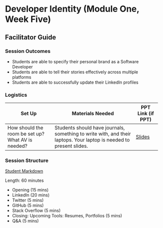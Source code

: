 # Developer Identity (Module One, Week Five)

## Facilitator Guide

### Session Outcomes

* Students are able to specify their personal brand as a Software Developer
* Students are able to tell their stories effectively across multiple platforms
* Students are able to successfully update their LinkedIn profiles

### Logistics

| Set Up | Materials Needed | PPT Link (if PPT)|
| ------ | ---------------- | ---------------- |
| How should the room be set up? What AV is needed? | Students should have journals, something to write with, and their laptops. Your laptop is needed to present slides. | [Slides](https://docs.google.com/presentation/d/1ngDlM_QhxziIB-NFfrH7zWF_N4aGsmEzR6GFGLlxhaU/edit?usp=sharing) |

### Session Structure

[Student Markdown](https://github.com/turingschool/career-development-curriculum/blob/master/module_one/developer_identity.md)

Length: 60 minutes
 
* Opening (15 mins)
* LinkedIn (20 mins)
* Twitter (5 mins)
* GitHub (5 mins)
* Stack Overflow (5 mins)
* Closing: Upcoming Tools: Resumes, Portfolios (5 mins)
* Q&A (5 mins)

